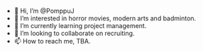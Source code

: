 - 👋 Hi, I’m @PomppuJ
- 👀 I’m interested in horror movies, modern arts and badminton.
- 🌱 I’m currently learning project management.
- 💞️ I’m looking to collaborate on recruiting.
- 📫 How to reach me, TBA. 

<!---
PomppuJ/PomppuJ is a ✨ special ✨ repository because its `README.md` (this file) appears on your GitHub profile.
You can click the Preview link to take a look at your changes.
--->
